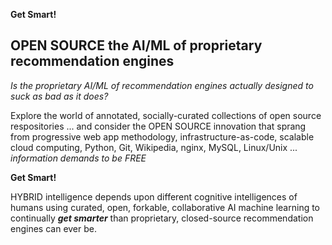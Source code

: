 **Get Smart!**

## OPEN SOURCE the AI/ML of proprietary recommendation engines

*Is the proprietary AI/ML of recommendation engines actually designed to suck as bad as it does?*

Explore the world of annotated, socially-curated collections of open source respositories ... and consider the OPEN SOURCE innovation that sprang from progressive web app methodology, infrastructure-as-code, scalable cloud computing, Python, Git, Wikipedia, nginx, MySQL, Linux/Unix ... *information demands to be FREE*

**Get Smart!**

HYBRID intelligence depends upon different cognitive intelligences of humans using curated, open, forkable, collaborative AI machine learning to continually ***get smarter*** than proprietary, closed-source recommendation engines can ever be. 
